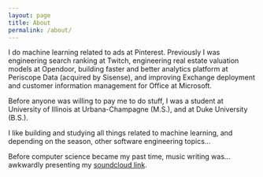 ```yaml
---
layout: page
title: About
permalink: /about/
---
```


I do machine learning related to ads at Pinterest. Previously I was engineering search ranking at Twitch, engineering real estate valuation models at Opendoor, building faster and better analytics platform at Periscope Data (acquired by Sisense), and improving Exchange deployment and customer information management for Office at Microsoft.

Before anyone was willing to pay me to do stuff, I was a student at University of Illinois at Urbana-Champagne (M.S.), and at Duke University (B.S.).

I like building and studying all things related to machine learning, and depending on the season, other software engineering topics...

Before computer science became my past time, music writing was... awkwardly presenting my [soundcloud link](https://soundcloud.com/sky-soyoun-lee).
